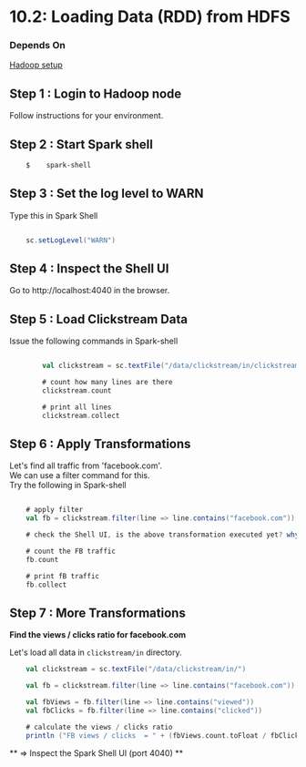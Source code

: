 <link rel='stylesheet' href='../assets/css/main.css'/>

# 10.2: Loading Data (RDD) from HDFS


### Depends On
[Hadoop setup](../hadoop-setup/README.md)

## Step 1 : Login to Hadoop node
Follow instructions for your environment.

## Step 2 : Start Spark shell

```bash
    $    spark-shell
```

## Step 3 : Set the log level to WARN
Type this in Spark Shell
```scala

    sc.setLogLevel("WARN")
```

## Step 4 : Inspect the Shell UI
Go to http://localhost:4040 in the browser.


## Step 5 : Load Clickstream Data
Issue the following commands in Spark-shell

```scala

        val clickstream = sc.textFile("/data/clickstream/in/clickstream.csv")

        # count how many lines are there
        clickstream.count

        # print all lines
        clickstream.collect
```


## Step 6 : Apply Transformations
Let's find all traffic from 'facebook.com'.  
We can use a filter command for this.   
Try the following in Spark-shell

```scala

    # apply filter
    val fb = clickstream.filter(line => line.contains("facebook.com"))

    # check the Shell UI, is the above transformation executed yet? why (not) ?

    # count the FB traffic
    fb.count

    # print fB traffic
    fb.collect

```


## Step 7 : More Transformations
**Find the views / clicks ratio for facebook.com**

Let's load all data in `clickstream/in` directory.

```scala
    val clickstream = sc.textFile("/data/clickstream/in/")

    val fb = clickstream.filter(line => line.contains("facebook.com"))

    val fbViews = fb.filter(line => line.contains("viewed"))
    val fbClicks = fb.filter(line => line.contains("clicked"))

    # calculate the views / clicks ratio
    println ("FB views / clicks  = " + (fbViews.count.toFloat / fbClicks.count))
```

** => Inspect the Spark Shell UI (port 4040) ** 
